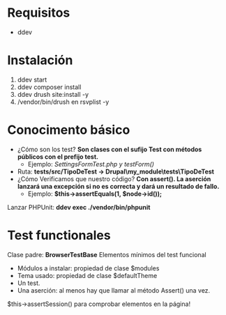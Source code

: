 # Requisitos
- ddev

# Instalación
1. ddev start
2. ddev composer install
3. ddev drush site:install -y
4. /vendor/bin/drush en rsvplist -y

# Conocimento básico

- ¿Cómo son los test? __Son clases con el sufijo Test con métodos públicos con el prefijo test.__
  - Ejemplo: __SettingsFormTest.php_ y _testForm()__
- Ruta: __tests/src/TipoDeTest -> Drupal\my_module\tests\TipoDeTest__
- ¿Cómo Verificamos que nuestro código? __Con assert(). La aserción lanzará una excepción si no es correcta y dará un resultado de fallo.__
  - Ejemplo: __$this->assertEquals(1, $node->id());__

Lanzar PHPUnit: __ddev exec ./vendor/bin/phpunit__

# Test functionales

Clase padre: __BrowserTestBase__
Elementos mínimos del test funcional
- Módulos a instalar: propiedad de clase $modules
- Tema usado: propiedad de clase $defaultTheme
- Un test.
- Una aserción: al menos hay que llamar al método Assert() una vez.

$this->assertSession() para comprobar elementos en la página!
